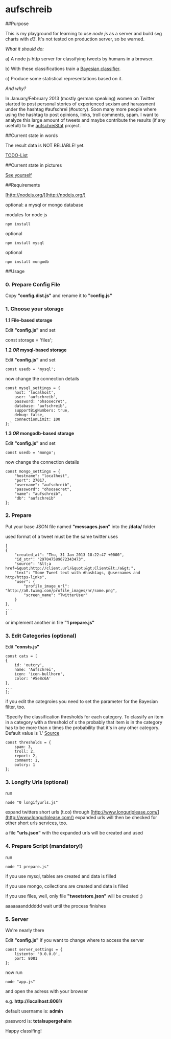 # aufschreib

##Purpose

This is my playground for learning to use *node js* as a server and build svg charts with *d3*. It's not tested on production server, so be warned.
  
*What it should do:*

a) A node js http server for classifying tweets by humans in a browser.

b) With these classifications train a [Bayesian classifier](http://en.wikipedia.org/wiki/Bayesian_spam_filtering).

c) Produce some statistical representations based on it.

*And why?*

In January/February 2013  (mostly german speaking) women on Twitter started to post personal stories of experienced sexism and harassment under the hashtag #aufschrei (#outcry).
Soon many more people where using the hashtag to post opinions, links, troll comments, spam. I want to analyze this large amount of tweets and maybe contribute the results (if any usefull) to the [aufschreiStat](https://github.com/lenaschimmel/aufschreiStat/) project. 


##Current state in words

The result data is NOT RELIABLE! yet.

[TODO-List](https://github.com/ffalt/aufschreib/tree/master/TODO.md)

##Current state in pictures

[See yourself](https://github.com/ffalt/aufschreib/tree/master/pics)

 
##Requirements

[http://nodejs.org/](http://nodejs.org/)


optional: a mysql or mongo database

modules for node js

	npm install

optional

	npm install mysql

optional

	npm install mongodb

##Usage

### 0. Prepare Config File

Copy **"config.dist.js"** and rename it to **"config.js"**

### 1. Choose your storage
**1.1 File-based storage**

Edit **"config.js"** and set

const storage = 'files';

**1.2 *OR* mysql-based storage**

Edit **"config.js"** and set

	const usedb = 'mysql';

now change the connection details

	const mysql_settings = {
		host: 'localhost',
		user: 'aufschreib',
		password: 'ohsosecret',
		database: 'aufschreib',
		supportBigNumbers: true,
		debug: false,
		connectionLimit: 100
	};`

**1.3 *OR* mongodb-based storage**

Edit **"config.js"** and set

	const usedb = 'mongo';

now change the connection details

	const mongo_settings = {
		"hostname": "localhost",
		"port": 27017,
		"username": "aufschreib",
		"password": "ohsosecret",
		"name": "aufschreib",
		"db": "aufschreib"
	};


### 2. Prepare

Put your base JSON file named **"messages.json"** into the **/data/** folder

used format of a tweet must be the same twitter uses

	[
	{
		"created_at": "Thu, 31 Jan 2013 18:22:47 +0000",
		"id_str": "297047589672343473",
		"source": "&lt;a href=&quot;http://client.url/&quot;&gt;Client&lt;/a&gt;",
		"text": "Some Tweet text with #hashtags, @usernames and http/https-links",
		"user": {
			"profile_image_url": "http://a0.twimg.com/profile_images/nr/some.png",
			"screen_name": "TwitterUser"
		}
	},
    ...
    ]

or implement another in file **"1 prepare.js"**


### 3. Edit Categories (optional)

Edit **"consts.js"**

	const cats = [
	{
		id: 'outcry',
		name: 'Aufschrei',
		icon: 'icon-bullhorn',
		color: '#5e8c6A'
	},
	...
	];    

if you edit the categroies you need to set the parameter for the Bayesian filter, too.

'Specify the classification thresholds for each category. To classify an item in a category with a threshold of x the probably that item is in the category has to be more than x times the probability that it's in any other category. Default value is 1.'
[Source](https://npmjs.org/package/classifier)

	const thresholds = {
		spam: 3,
		troll: 2,
		report: 2,
		comment: 1,
		outcry: 1
	};

### 3. Longify Urls (optional)

run

`node "0 longifyurls.js"`

expand twitters short urls (t.co) through [http://www.longurlplease.com/](http://www.longurlplease.com/)
expanded urls will then be checked for other short urls services, too.

a file **"urls.json"** with the expanded urls will be created and used

### 4. Prepare Script (mandatory!)

run

`node "1 prepare.js"`

if you use mysql, tables are created and data is filled

if you use mongo, collections are created and data is filled

if you use files, well, only file **"tweetstore.json"** will be created ;)

aaaaaaandddddd wait until the process finishes

### 5. Server

We're nearly there

Edit **"config.js"** if you want to change where to access the server

	const server_settings = {
		listento: '0.0.0.0',
		port: 8081
	};

now run

`node "app.js"`

and open the adress with your browser 

e.g. **http://localhost:8081/**

default username is: **admin**

password is: **totalsupergehaim**

Happy classifing!
